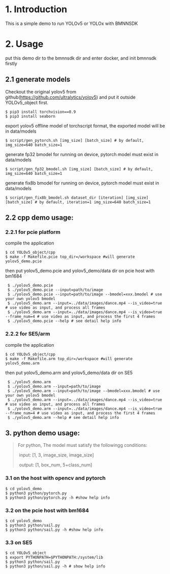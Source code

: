 # 1. Introduction

This is a simple demo to run YOLOv5 or YOLOx with BMNNSDK

# 2. Usage

put this demo dir to the bmnnsdk dir and enter docker, and init bmnnsdk firstly

## 2.1 generate models

Checkout the original yolov5 from github(https://github.com/ultralytics/yolov5) and put it outside YOLOv5_object first.
``` shell
$ pip3 install torchvision==0.9
$ pip3 install seaborn
``` 

export yolov5 offline model of torchscript format, the exported model will be in data/models
``` shell
$ script/gen_pytorch.sh [img_size] [batch_size] # by default, img_size=640 batch_size=1

```

generate fp32 bmodel for running on device, pytorch model must exist in data/models

``` shell 
$ script/gen_fp32_bmodel.sh [img_size] [batch_size] # by default, img_size=640 batch_size=1
```

generate fix8b bmodel for running on device, pytorch model must exist in data/models

``` shell
$ script/gen_fix8b_bmodel.sh dataset_dir [iteration] [img_size] [batch_size] # by default, iteration=1 img_size=640 batch_size=1
```


## 2.2 cpp demo usage:

### 2.2.1 for pcie platform

compile the application
```shell
$ cd YOLOv5_object/cpp
$ make -f Makefile.pcie top_dir=/workspace #will generate yolov5_demo.pcie
```

then put yolov5_demo.pcie and yolov5_demo/data dir on pcie host with bm1684

```shell 
 $ ./yolov5_demo.pcie
 $ ./yolov5_demo.pcie --input=path/to/image
 $ ./yolov5_demo.pcie --input=path/to/image --bmodel=xxx.bmodel # use your own yolov5 bmodel
 $ ./yolov5_demo.arm --input=../data/images/dance.mp4 --is_video=true # use video as input, and process all frames
 $ ./yolov5_demo.arm --input=../data/images/dance.mp4 --is_video=true --frame_num=4 # use video as input, and process the first 4 frames
 $ ./yolov5_demo.pcie --help # see detail help info
```

### 2.2.2 for SE5/arm
compile the application

```shell 
$ cd YOLOv5_object/cpp
$ make -f Makefile.arm top_dir=/workspace #will generate yolov5_demo.arm
```
then put yolov5_demo.arm and yolov5_demo/data dir on SE5
```shell
 $ ./yolov5_demo.arm
 $ ./yolov5_demo.arm --input=path/to/image
 $ ./yolov5_demo.arm --input=path/to/image --bmodel=xxx.bmodel # use your own yolov5 bmodel
 $ ./yolov5_demo.arm --input=../data/images/dance.mp4 --is_video=true # use video as input, and process all frames
 $ ./yolov5_demo.arm --input=../data/images/dance.mp4 --is_video=true --frame_num=4 # use video as input, and process the first 4 frames
 $ ./yolov5_demo.arm --help # see detail help info
```

## 3. python demo usage:



> For python, The model must satisfy the followingg conditions: 
>
> ​      input: [1, 3, image_size, image_size]
>
> ​      output: [1, box_num, 5+class_num] 



### 3.1 on the host with opencv and pytorch

``` shell
$ cd yolov5_demo
$ python3 python/pytorch.py
$ python3 python/pytorch.py -h #show help info
```

### 3.2 on the pcie host with bm1684
```shell
$ cd yolov5_demo
$ python3 python/sail.py 
$ python3 python/sail.py -h #show help info
```

### 3.3 on SE5

```shell
$ cd YOLOv5_object
$ export PYTHONPATH=$PYTHONPATH:/system/lib
$ python3 python/sail.py 
$ python3 python/sail.py -h # show help info
```
